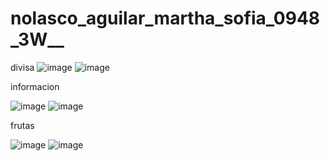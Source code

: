 # nolasco_aguilar_martha_sofia_0948_3W__
divisa 
![image](https://github.com/user-attachments/assets/c91d3ebe-b364-43c4-bd19-3e6c6a581ab9)
![image](https://github.com/user-attachments/assets/c250ca44-b774-49ca-b1f2-26844c9ecc6d)

informacion 

![image](https://github.com/user-attachments/assets/7f163a93-aa59-4be4-9c95-87bd2838bf1e)
![image](https://github.com/user-attachments/assets/8c7c0baf-2c77-4fe4-b79e-1659b8ae56c9)

frutas

![image](https://github.com/user-attachments/assets/6841359b-bd4b-4c29-9083-d05c58849016)
![image](https://github.com/user-attachments/assets/2fe44034-8e58-40c4-995b-ce0e99ca5d24)



